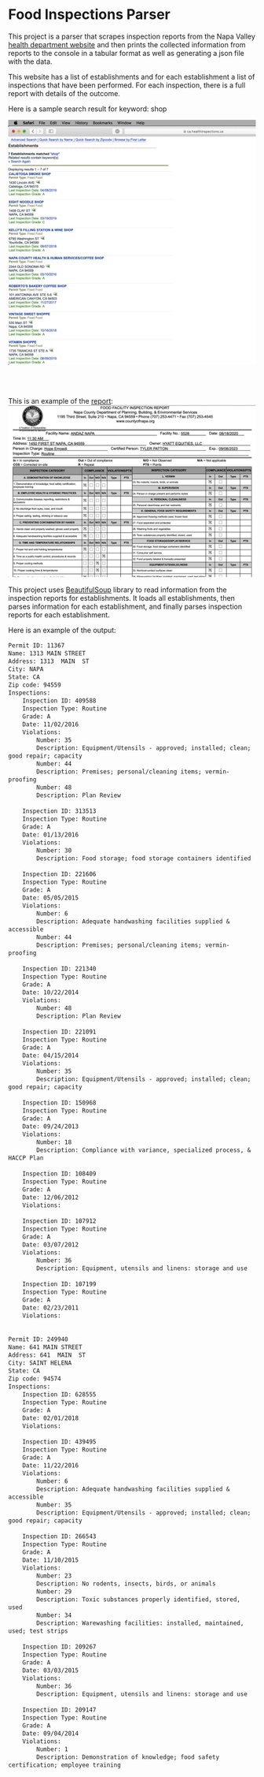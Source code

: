 # Food Inspections Parser
This project is a parser that scrapes inspection reports from the Napa Valley [health department website](https://ca.healthinspections.us/napa/)
 and then prints the collected information from reports to the console in a tabular format as well as generating a json file with the data.

This website has a list of establishments and for each establishment a list of inspections that have been performed. For each inspection, there is a full report with details of the outcome.

Here is a sample search result for keyword: shop

![Search Result](images/SearchResult_shop.png)

<br/><br/>

This is an example of the [report](https://ca.healthinspections.us/_templates/135/Food%20Inspection/_report_full.cfm?domainID=135&inspectionID=921499&dsn=dhd_135):
![Report Example](images/report.png)

This project uses [BeautifulSoup](https://www.crummy.com/software/BeautifulSoup/bs4/doc/) library to read information from the inspection reports for establishments.
It loads all establishments, then parses information for each establishment, and finally parses inspection reports for each establishment.

Here is an example of the output:
```
Permit ID: 11367
Name: 1313 MAIN STREET
Address: 1313  MAIN  ST
City: NAPA
State: CA
Zip code: 94559
Inspections:
	Inspection ID: 409588
	Inspection Type: Routine
	Grade: A
	Date: 11/02/2016
	Violations:
		Number: 35
		Description: Equipment/Utensils - approved; installed; clean; good repair; capacity
		Number: 44
		Description: Premises; personal/cleaning items; vermin-proofing
		Number: 48
		Description: Plan Review

	Inspection ID: 313513
	Inspection Type: Routine
	Grade: A
	Date: 01/13/2016
	Violations:
		Number: 30
		Description: Food storage; food storage containers identified

	Inspection ID: 221606
	Inspection Type: Routine
	Grade: A
	Date: 05/05/2015
	Violations:
		Number: 6
		Description: Adequate handwashing facilities supplied & accessible
		Number: 44
		Description: Premises; personal/cleaning items; vermin-proofing

	Inspection ID: 221340
	Inspection Type: Routine
	Grade: A
	Date: 10/22/2014
	Violations:
		Number: 48
		Description: Plan Review

	Inspection ID: 221091
	Inspection Type: Routine
	Grade: A
	Date: 04/15/2014
	Violations:
		Number: 35
		Description: Equipment/Utensils - approved; installed; clean; good repair; capacity

	Inspection ID: 150968
	Inspection Type: Routine
	Grade: A
	Date: 09/24/2013
	Violations:
		Number: 18
		Description: Compliance with variance, specialized process, & HACCP Plan

	Inspection ID: 108409
	Inspection Type: Routine
	Grade: A
	Date: 12/06/2012
	Violations:

	Inspection ID: 107912
	Inspection Type: Routine
	Grade: A
	Date: 03/07/2012
	Violations:
		Number: 36
		Description: Equipment, utensils and linens: storage and use

	Inspection ID: 107199
	Inspection Type: Routine
	Grade: A
	Date: 02/23/2011
	Violations:


Permit ID: 249940
Name: 641 MAIN STREET
Address: 641  MAIN  ST
City: SAINT HELENA
State: CA
Zip code: 94574
Inspections:
	Inspection ID: 628555
	Inspection Type: Routine
	Grade: A
	Date: 02/01/2018
	Violations:

	Inspection ID: 439495
	Inspection Type: Routine
	Grade: A
	Date: 11/22/2016
	Violations:
		Number: 6
		Description: Adequate handwashing facilities supplied & accessible
		Number: 35
		Description: Equipment/Utensils - approved; installed; clean; good repair; capacity

	Inspection ID: 266543
	Inspection Type: Routine
	Grade: A
	Date: 11/10/2015
	Violations:
		Number: 23
		Description: No rodents, insects, birds, or animals
		Number: 29
		Description: Toxic substances properly identified, stored, used
		Number: 34
		Description: Warewashing facilities: installed, maintained, used; test strips

	Inspection ID: 209267
	Inspection Type: Routine
	Grade: A
	Date: 03/03/2015
	Violations:
		Number: 36
		Description: Equipment, utensils and linens: storage and use

	Inspection ID: 209147
	Inspection Type: Routine
	Grade: A
	Date: 09/04/2014
	Violations:
		Number: 1
		Description: Demonstration of knowledge; food safety certification; employee training
```

